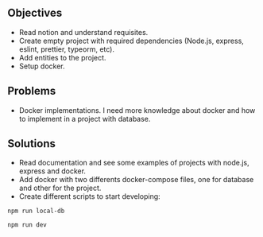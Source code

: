 ## Objectives

- Read notion and understand requisites.
- Create empty project with required dependencies (Node.js, express, eslint, prettier, typeorm, etc).
- Add entities to the project.
- Setup docker.

## Problems

- Docker implementations. I need more knowledge about docker and how to implement in a project with database.

## Solutions

- Read documentation and see some examples of projects with node.js, express and docker.
- Add docker with two differents docker-compose files, one for database and other for the project.
- Create different scripts to start developing:

```
npm run local-db
```

```
npm run dev
```

